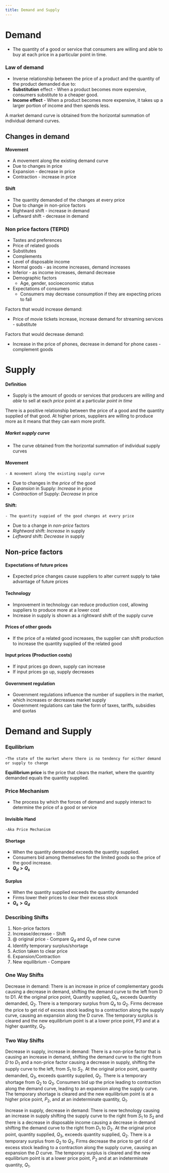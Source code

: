 ```yaml
---
title: Demand and Supply
---
```

# Demand
-   The quantity of a good or service that consumers are willing and able to buy at each price in a particular point in time.

### Law of demand
-   Inverse relationship between the price of a product and the quantity of the product demanded due to:
-   **Substitution** effect - When a product becomes more expensive, consumers substitute to a cheaper good.
-   **Income effect** - When a product becomes more expensive, it takes up a larger portion of income and then spends less.

A market demand curve is obtained from the horizontal summation of individual demand curves.

## Changes in demand

#### Movement
-   A movement along the existing demand curve
-   Due to changes in price
-   Expansion - decrease in price
-   Contraction - increase in price

#### Shift
-   The quantity demanded of the changes at every price
-   Due to change in non-price factors
-   Rightward shift - increase in demand
-   Leftward shift - decrease in demand

### Non price factors (TEPID)
-   Tastes and preferences
-   Price of related goods
-   Substitutes
-   Complements
-   Level of disposable income
-   Normal goods - as income increases, demand increases
-   Inferior - as income increases, demand decrease
-   Demographic factors
	-   Age, gender, socioeconomic status
-   Expectations of consumers
	-   Consumers may decrease consumption if they are expecting prices to fall

Factors that would increase demand:
-   Price of movie tickets increase, increase demand for streaming services - substitute

Factors that would decrease demand:
-   Increase in the price of phones, decrease in demand for phone cases - complement goods

# Supply

#### Definition
- Supply is the amount of goods or services that producers are *willing* and *able* to sell at each *price* point at a particular *point in time*

There is a positive relationship between the price of a good and the quantity supplied of that good.
At higher prices, suppliers are willing to produce more as it means that they can earn more profit.

##### Market supply curve
- The curve obtained from the horizontal summation of individual supply curves

#### Movement
	- A movement along the existing supply curve
- Due to changes in the *price* of the good
- *Expansion* in Supply: *Increase* in price
- *Contraction* of Supply: *Decrease* in price

#### Shift:
	- The quantity suppied of the good changes at every price
- Due to a change in *non-price* factors
- *Rightward* shift: *Increase* in supply
- *Leftward* shift: *Decrease* in supply

## Non-price factors

#### Expectations of future prices
- Expected price changes cause suppliers to alter current supply to take advantage of future prices

#### Technology
- Improvement in technology can reduce production cost, allowing suppliers to produce more at a lower cost
- Increase in supply is shown as a rightward shift of the supply curve

#### Prices of other goods
- If the price of a related good increases, the supplier can shift production to increase the quantity supplied of the related good

#### Input prices (Production costs)
- If input prices go down, supply can increase
- If input prices go up, supply decreases

#### Government regulation
- Government regulations influence the number of suppliers in the market, which increases or decreases market supply
- Government regulations can take the form of taxes, tariffs, subsidies and quotas



# Demand and Supply

### Equilibrium
-`The state of the market where there is no tendency for either demand or supply to change`

**Equilibrium price** is the price that clears the market, where the quantity demanded equals the quantity supplied.

### Price Mechanism
- The process by which the forces of demand and supply interact to determine the price of a good or service

#### Invisible Hand
	-Aka Price Mechanism

#### Shortage
- When the quantity demanded exceeds the quantity supplied.
- Consumers bid among themselves for the limited goods so the price of the good increase.
- **$Q_d > Q_s$**

#### Surplus
- When the quantity supplied exceeds the quantity demanded
- Firms lower their prices to clear their excess stock
- **$Q_s > Q_d$**

### Describing Shifts
1. Non-price factors
2. Increase/decrease - Shift
3. @ original price - Compare $Q_d$ and $Q_s$ of new curve
4. Identify temporary surplus/shortage
5. Action taken to clear price
6. Expansion/Contraction
7. New equilibrium - Compare




### One Way Shifts
Decrease in demand:
	There is an increase in price of complementary goods causing a decrease in demand, shifting the demand curve to the left from D to D1. At the original price point, Quantity supplied, $Q_e$, exceeds Quantity demanded, $Q_2$. There is a temporary surplus from $Q_e$ to $Q_2$. Firms decrease the price to get rid of excess stock leading to a contraction along the supply curve, causing an expansion along the D curve. The temporary surplus is cleared and the new equilibrium point is at a lower price point, P3 and at a higher quantity, $Q_3$.

### Two Way Shifts
Decrease in supply, increase in demand:
	There is a non-price factor that is causing an increase in demand, shifting the demand curve to the right from $D$ to $D_1$ and a non-price factor causing a decrease in supply, shifting the supply curve to the left, from $S_1$ to $S_2$. At the original price point, quantity demanded, $Q_3$, exceeds quantity supplied, $Q_2$. There is a temporary shortage from $Q_2$ to $Q_3$. Consumers bid up the price leading to contraction along the demand curve, leading to an expansion along the supply curve. The temporary shortage is cleared and the new equilibrium point is at a higher price point, $P_2$, and at an indeterminate quantity, $Q_1$.


Increase in supply, decrease in demand:
	There is new technology causing an increase in supply shifting the supply curve to the right from $S_1$ to $S_2$ and there is a decrease in disposable income causing a decrease in demand shifting the demand curve to the right from $D_1$ to $D_2$. At the original price point, quantity supplied, $Q_3$, exceeds quantity supplied, $Q_2$. There is a temporary surplus from $Q_2$ to $Q_3$. Firms decrease the price to get rid of excess stock leading to a contraction along the supply curve, causing an expansion the $D$ curve. The temporary surplus is cleared and the new equilibrium point is at a lower price point, $P_2$ and at an indeterminate quantity, $Q_1$.










